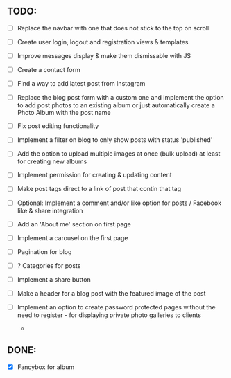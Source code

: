 ## TODO:
   - [ ] Replace the navbar with one that does not stick to the top on scroll
- [ ] Create user login, logout and registration views & templates 
- [ ] Improve messages display & make them dismissable with JS
- [ ] Create a contact form 
- [ ] Find a way to add latest post from Instagram 
- [ ] Replace the blog post form with a custom one and implement the option to add post photos to an existing album or just automatically create a Photo Album with the post name
- [ ] Fix post editing functionality 
- [ ] Implement a filter on blog to only show posts with status 'published'
- [ ] Add the option to upload multiple images at once (bulk upload) at least for creating new albums 
- [ ] Implement permission for creating & updating content
- [ ] Make post tags direct to a link of post that contin that tag 
- [ ] Optional: Implement a comment and/or like option for posts / Facebook like & share integration
- [ ] Add an 'About me' section on first page 
- [ ] Implement a carousel on the first page
- [ ] Pagination for blog
- [ ] ? Categories for posts
- [ ] Implement a share button
- [ ] Make a header for a blog post with the featured image of the post
- [ ] Implement an option to create password protected pages without the need to register - for displaying private photo galleries to clients

    - 

## DONE:

- [x] Fancybox for album
